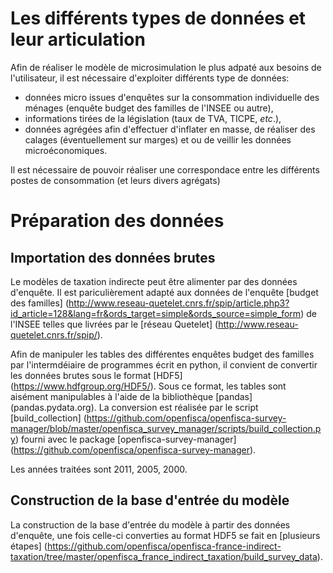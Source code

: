 # Les différents types de données et leur articulation

Afin de réaliser le modèle de microsimulation le plus adpaté aux besoins de l'utilisateur, il est nécessaire d'exploiter différents type de données:
 - données micro issues d'enquêtes sur la consommation individuelle des ménages (enquête budget des familles de l'INSEE ou autre),
 - informations tirées de la législation (taux de TVA, TICPE, _etc_.),
 - données agrégées afin d'effectuer d'inflater en masse, de réaliser des calages (éventuellement sur marges) et ou de veillir les données microéconomiques.

Il est nécessaire de pouvoir réaliser une correspondace entre les différents postes de consommation (et leurs divers agrégats)

# Préparation des données

## Importation des données brutes

Le modèles de taxation indirecte peut être alimenter par des données d'enquête.
Il est pariculièrement adapté aux données de l'enquête [budget des familles] (http://www.reseau-quetelet.cnrs.fr/spip/article.php3?id_article=128&lang=fr&ords_target=simple&ords_source=simple_form)
de l'INSEE telles que livrées par le [réseau Quetelet] (http://www.reseau-quetelet.cnrs.fr/spip/).

Afin de manipuler les tables des différentes enquêtes budget des familles par l'intermdéiaire de programmes écrit en python, il convient de convertir les données brutes sous le format [HDF5] (https://www.hdfgroup.org/HDF5/). Sous ce format, les tables sont aisément manipulables à l'aide de la bibliothèque [pandas] (pandas.pydata.org).
La conversion est réalisée par le script [build_collection] (https://github.com/openfisca/openfisca-survey-manager/blob/master/openfisca_survey_manager/scripts/build_collection.py) fourni avec le package [openfisca-survey-manager] (https://github.com/openfisca/openfisca-survey-manager).

Les années traitées sont 2011, 2005, 2000.

## Construction de la base d'entrée du modèle

La construction de la base d'entrée du modèle à partir des données d'enquête, une fois celle-ci converties au format HDF5 se fait en [plusieurs étapes] (https://github.com/openfisca/openfisca-france-indirect-taxation/tree/master/openfisca_france_indirect_taxation/build_survey_data).   
